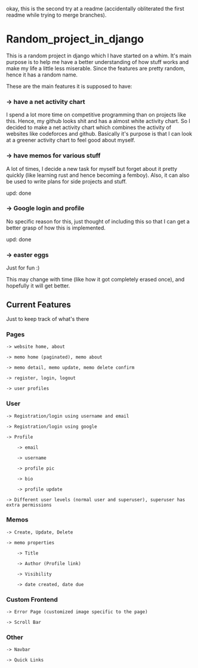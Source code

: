 okay, this is the second try at a readme (accidentally obliterated the first readme while trying to merge branches).

# Random_project_in_django

This is a random project in django which I have started on a whim. It's main purpose is to help me have a better understanding of how stuff works and make my life a little less miserable. Since the features are pretty random, hence it has a random name.

These are the main features it is supposed to have:

### -> have a net activity chart

I spend a lot more time on competitive programming than on projects like this. Hence, my github looks shit and has a almost white activity chart.
So I decided to make a net activity chart which combines the activity of websites like codeforces and github. Basically it's purpose is that I can look at a greener activity chart to feel good about myself.

### -> have memos for various stuff

A lot of times, I decide a new task for myself but forget about it pretty quickly (like learning rust and hence becoming a femboy). Also, it can also be used to write plans for side projects and stuff. 

upd: done

### -> Google login and profile

No specific reason for this, just thought of including this so that I can get a better grasp of how this is implemented.

upd: done

### -> easter eggs

Just for fun :)

This may change with time (like how it got completely erased once), and hopefully it will get better.


## Current Features

Just to keep track of what's there

### Pages

    -> website home, about

    -> memo home (paginated), memo about

    -> memo detail, memo update, memo delete confirm

    -> register, login, logout

    -> user profiles

### User

    -> Registration/login using username and email

    -> Registration/login using google

    -> Profile

        -> email
        
        -> username

        -> profile pic

        -> bio

        -> profile update

    -> Different user levels (normal user and superuser), superuser has extra permissions

### Memos

    -> Create, Update, Delete

    -> memo properties

        -> Title

        -> Author (Profile link)

        -> Visibility

        -> date created, date due


### Custom Frontend

    -> Error Page (customized image specific to the page)

    -> Scroll Bar

### Other
    
    -> Navbar

    -> Quick Links


